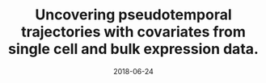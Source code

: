 ---
authors: <b>Campbell, Kieran R</b>; Yau, Christopher
date: '2018-06-24'
journal: Nature communications
paper_url: https://doi.org/10.1038/s41467-018-04696-6
title: Uncovering pseudotemporal trajectories with covariates from single cell and
  bulk expression data.
---